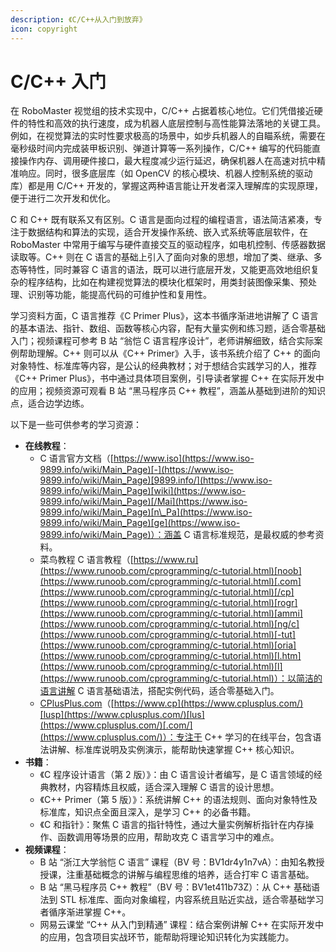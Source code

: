 ```yaml
---
description: 《C/C++从入门到放弃》
icon: copyright
---
```


# C/C++ 入门

在 RoboMaster 视觉组的技术实现中，C/C++ 占据着核心地位。它们凭借接近硬件的特性和高效的执行速度，成为机器人底层控制与高性能算法落地的关键工具。例如，在视觉算法的实时性要求极高的场景中，如步兵机器人的自瞄系统，需要在毫秒级时间内完成装甲板识别、弹道计算等一系列操作，C/C++ 编写的代码能直接操作内存、调用硬件接口，最大程度减少运行延迟，确保机器人在高速对抗中精准响应。同时，很多底层库（如 OpenCV 的核心模块、机器人控制系统的驱动库）都是用 C/C++ 开发的，掌握这两种语言能让开发者深入理解库的实现原理，便于进行二次开发和优化。​

C 和 C++ 既有联系又有区别。C 语言是面向过程的编程语言，语法简洁紧凑，专注于数据结构和算法的实现，适合开发操作系统、嵌入式系统等底层软件，在 RoboMaster 中常用于编写与硬件直接交互的驱动程序，如电机控制、传感器数据读取等。C++ 则在 C 语言的基础上引入了面向对象的思想，增加了类、继承、多态等特性，同时兼容 C 语言的语法，既可以进行底层开发，又能更高效地组织复杂的程序结构，比如在构建视觉算法的模块化框架时，用类封装图像采集、预处理、识别等功能，能提高代码的可维护性和复用性。

学习资料方面，C 语言推荐《C Primer Plus》，这本书循序渐进地讲解了 C 语言的基本语法、指针、数组、函数等核心内容，配有大量实例和练习题，适合零基础入门；视频课程可参考 B 站 “翁恺 C 语言程序设计”，老师讲解细致，结合实际案例帮助理解。C++ 则可以从《C++ Primer》入手，该书系统介绍了 C++ 的面向对象特性、标准库等内容，是公认的经典教材；对于想结合实践学习的人，推荐《C++ Primer Plus》，书中通过具体项目案例，引导读者掌握 C++ 在实际开发中的应用；视频资源可观看 B 站 “黑马程序员 C++ 教程”，涵盖从基础到进阶的知识点，适合边学边练。

以下是一些可供参考的学习资源：​

* **在线教程**：
  * ​C 语言官方文档（[https://www.iso](https://www.iso-9899.info/wiki/Main_Page)[-](https://www.iso-9899.info/wiki/Main_Page)[9899.info/](https://www.iso-9899.info/wiki/Main_Page)[wiki](https://www.iso-9899.info/wiki/Main_Page)[/Mai](https://www.iso-9899.info/wiki/Main_Page)[n\_Pa](https://www.iso-9899.info/wiki/Main_Page)[ge](https://www.iso-9899.info/wiki/Main_Page)）：涵盖 C 语言标准规范，是最权威的参考资料。
  * ​菜鸟教程 C 语言教程（[https://www.ru](https://www.runoob.com/cprogramming/c-tutorial.html)[noob](https://www.runoob.com/cprogramming/c-tutorial.html)[.com](https://www.runoob.com/cprogramming/c-tutorial.html)[/cp](https://www.runoob.com/cprogramming/c-tutorial.html)[rogr](https://www.runoob.com/cprogramming/c-tutorial.html)[ammi](https://www.runoob.com/cprogramming/c-tutorial.html)[ng/c](https://www.runoob.com/cprogramming/c-tutorial.html)[-tut](https://www.runoob.com/cprogramming/c-tutorial.html)[oria](https://www.runoob.com/cprogramming/c-tutorial.html)[l.htm](https://www.runoob.com/cprogramming/c-tutorial.html)[l](https://www.runoob.com/cprogramming/c-tutorial.html)）：以简洁的语言讲解 C 语言基础语法，搭配实例代码，适合零基础入门。​
  * [CPlusPlus.com](https://cplusplus.com/)（[https://www.cp](https://www.cplusplus.com/)[lusp](https://www.cplusplus.com/)[lus](https://www.cplusplus.com/)[.com/](https://www.cplusplus.com/)）：专注于 C++ 学习的在线平台，包含语法讲解、标准库说明及实例演示，能帮助快速掌握 C++ 核心知识。​
* **书籍**：
  * ​《C 程序设计语言（第 2 版）》：由 C 语言设计者编写，是 C 语言领域的经典教材，内容精炼且权威，适合深入理解 C 语言的设计思想。
  * ​《C++ Primer（第 5 版）》：系统讲解 C++ 的语法规则、面向对象特性及标准库，知识点全面且深入，是学习 C++ 的必备书籍。
  * ​《C 和指针》：聚焦 C 语言的指针特性，通过大量实例解析指针在内存操作、函数调用等场景的应用，帮助攻克 C 语言学习中的难点。
* **​视频课程**：
  * ​B 站 “浙江大学翁恺 C 语言” 课程（BV 号：BV1dr4y1n7vA）：由知名教授授课，注重基础概念的讲解与编程思维的培养，适合打牢 C 语言基础。
  * ​B 站 “黑马程序员 C++ 教程”（BV 号：BV1et411b73Z）：从 C++ 基础语法到 STL 标准库、面向对象编程，内容系统且贴近实战，适合零基础学习者循序渐进掌握 C++。​
  * 网易云课堂 “C++ 从入门到精通” 课程：结合案例讲解 C++ 在实际开发中的应用，包含项目实战环节，能帮助将理论知识转化为实践能力。
